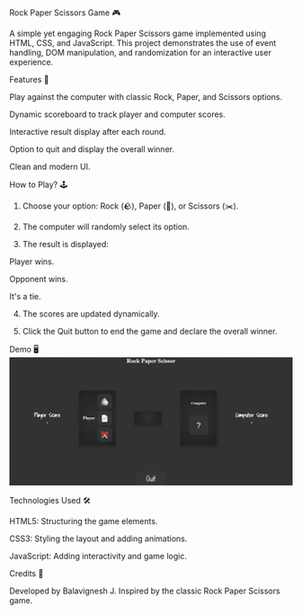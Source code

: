 Rock Paper Scissors Game 🎮

A simple yet engaging Rock Paper Scissors game implemented using HTML, CSS, and JavaScript. This project demonstrates the use of event handling, DOM manipulation, and randomization for an interactive user experience.

Features 🌟

Play against the computer with classic Rock, Paper, and Scissors options.

Dynamic scoreboard to track player and computer scores.

Interactive result display after each round.

Option to quit and display the overall winner.

Clean and modern UI.


How to Play? 🕹️

1. Choose your option: Rock (🪨), Paper (📄), or Scissors (✂️).


2. The computer will randomly select its option.


3. The result is displayed:

Player wins.

Opponent wins.

It's a tie.



4. The scores are updated dynamically.


5. Click the Quit button to end the game and declare the overall winner.



Demo 🖥️
![Alt Text](logo.jpg)

Technologies Used 🛠️

HTML5: Structuring the game elements.

CSS3: Styling the layout and adding animations.

JavaScript: Adding interactivity and game logic.

Credits 🙌

Developed by Balavignesh J. Inspired by the classic Rock Paper Scissors game.

